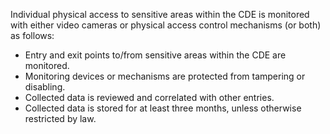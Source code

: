 Individual physical access to sensitive areas within the CDE is monitored with either video cameras or physical access control mechanisms (or both) as follows:

- Entry and exit points to/from sensitive areas within the CDE are monitored.
- Monitoring devices or mechanisms are protected from tampering or disabling.
- Collected data is reviewed and correlated with other entries.
- Collected data is stored for at least three months, unless otherwise restricted by law.